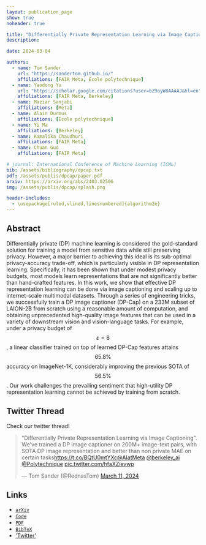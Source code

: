 ```yaml
---
layout: publication_page
show: true
noheader: true

title: "Differentially Private Representation Learning via Image Captioning"
description: 

date: 2024-03-04

authors:
  - name: Tom Sander
    url: "https://sandertom.github.io/"
    affiliations: [FAIR Meta, École polytechnique]
  - name: Yaodong Yu
    url: "https://scholar.google.com/citations?user=bZ9oyW8AAAAJ&hl=en"
    affiliations: [FAIR Meta, Berkeley]
  - name: Maziar Sanjabi
    affiliations: [Meta]
  - name: Alain Durmus
    affiliations: [École polytechnique]
  - name: Yi Ma
    affiliations: [Berkeley]
  - name: Kamalika Chaudhuri
    affiliations: [FAIR Meta]
  - name: Chuan Guo
    affiliations: [FAIR Meta]

# journal: International Conference of Machine Learning (ICML)
bib: /assets/bibliography/dpcap.txt
pdf: /assets/publis/dpcap/paper.pdf 
arxiv: https://arxiv.org/abs/2403.02506
img: /assets/publis/dpcap/splash.png

header-includes:
  - \usepackage[ruled,vlined,linesnumbered]{algorithm2e}
---
```


## Abstract

Differentially private (DP) machine learning is considered the gold-standard solution for training a model from sensitive data while still preserving privacy. However, a major barrier to achieving this ideal is its sub-optimal privacy-accuracy trade-off, which is particularly visible in DP representation learning. Specifically, it has been shown that under modest privacy budgets, most models learn representations that are not significantly better than hand-crafted features. In this work, we show that effective DP representation learning can be done via image captioning and scaling up to internet-scale multimodal datasets. Through a series of engineering tricks, we successfully train a DP image captioner (DP-Cap) on a 233M subset of LAION-2B from scratch using a reasonable amount of computation, and obtaining unprecedented high-quality image features that can be used in a variety of downstream vision and vision-language tasks.  For example, under a privacy budget of $$\varepsilon=8$$, a linear classifier trained on top of learned DP-Cap features attains $$65.8\%$$ accuracy on ImageNet-1K, considerably improving the previous SOTA of $$56.5\%$$. Our work challenges the prevailing sentiment that high-utility DP representation learning cannot be achieved by training from scratch.
  
## Twitter Thread

Check our twitter thread!

<blockquote class="twitter-tweet"><p lang="en" dir="ltr">&quot;Differentially Private Representation Learning via Image Captioning&quot;. We&#39;ve trained a DP image captioner on 200M+ image-text pairs, with SOTA DP image representation and better than non private MAE on certain tasks<a href="https://t.co/BQtU0mtYXc">https://t.co/BQtU0mtYXc</a><a href="https://twitter.com/AIatMeta?ref_src=twsrc%5Etfw">@AIatMeta</a> <a href="https://twitter.com/berkeley_ai?ref_src=twsrc%5Etfw">@berkeley_ai</a> <a href="https://twitter.com/Polytechnique?ref_src=twsrc%5Etfw">@Polytechnique</a> <a href="https://t.co/hfaXZievwp">pic.twitter.com/hfaXZievwp</a></p>&mdash; Tom Sander (@RednasTom) <a href="https://twitter.com/RednasTom/status/1767083465843851384?ref_src=twsrc%5Etfw">March 11, 2024</a></blockquote> <script async src="https://platform.twitter.com/widgets.js" charset="utf-8"></script>

<!-- <img src="/assets/publis/tan/poster.png" class="img-fluid thumbnail mt-2" alt="Overview. Total Amount of Noise (TAN) for performance improvement under differential privacy constraing."> --> 


<!-- ## Video

<p align="center"><iframe width="560" height="315" src="" title="YouTube video player" frameborder="0" allow="accelerometer; autoplay; clipboard-write; encrypted-media; gyroscope; picture-in-picture" allowfullscreen></iframe></p> -->

## Links

- [`arXiv`]({{page.arxiv}})
- [`Code`]({{page.code}})
- [`PDF`]({{page.pdf}})
- [`BibTeX`]({{page.bib}})
- ['Twitter'](https://x.com/RednasTom/status/1767083465843851384?s=20)

